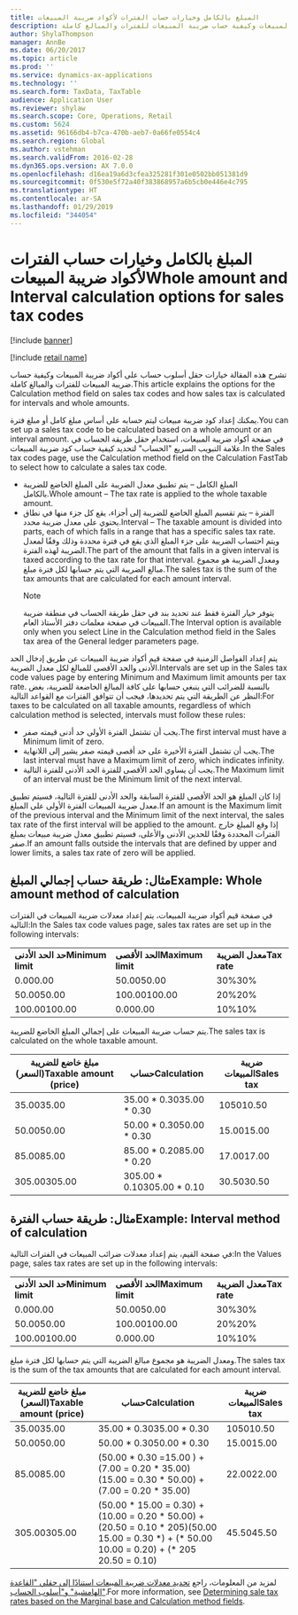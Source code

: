 ```yaml
---
title: المبلغ بالكامل وخيارات حساب الفترات لأكواد ضريبة المبيعات
description: تشرح هذه المقالة خيارات حقل أسلوب حساب على أكواد ضريبة المبيعات وكيفية حساب ضريبة المبيعات للفترات والمبالغ كاملة.
author: ShylaThompson
manager: AnnBe
ms.date: 06/20/2017
ms.topic: article
ms.prod: ''
ms.service: dynamics-ax-applications
ms.technology: ''
ms.search.form: TaxData, TaxTable
audience: Application User
ms.reviewer: shylaw
ms.search.scope: Core, Operations, Retail
ms.custom: 5624
ms.assetid: 96166db4-b7ca-470b-aeb7-0a66fe0554c4
ms.search.region: Global
ms.author: vstehman
ms.search.validFrom: 2016-02-28
ms.dyn365.ops.version: AX 7.0.0
ms.openlocfilehash: d16ea19a6d3cfea325281f301e0502bb051381d9
ms.sourcegitcommit: 0f530e5f72a40f383868957a6b5cb0e446e4c795
ms.translationtype: HT
ms.contentlocale: ar-SA
ms.lasthandoff: 01/29/2019
ms.locfileid: "344054"
---
```

# <a name="whole-amount-and-interval-calculation-options-for-sales-tax-codes"></a><span data-ttu-id="ea1f2-103">المبلغ بالكامل وخيارات حساب الفترات لأكواد ضريبة المبيعات</span><span class="sxs-lookup"><span data-stu-id="ea1f2-103">Whole amount and Interval calculation options for sales tax codes</span></span>

[!include [banner](../includes/banner.md)]

[!include [retail name](../includes/retail-name.md)]

<span data-ttu-id="ea1f2-104">تشرح هذه المقالة خيارات حقل أسلوب حساب على أكواد ضريبة المبيعات وكيفية حساب ضريبة المبيعات للفترات والمبالغ كاملة.</span><span class="sxs-lookup"><span data-stu-id="ea1f2-104">This article explains the options for the Calculation method field on sales tax codes and how sales tax is calculated for intervals and whole amounts.</span></span>

<span data-ttu-id="ea1f2-105">يمكنك إعداد كود ضريبة مبيعات ليتم حسابه على أساس مبلغ كامل أو مبلغ فترة.</span><span class="sxs-lookup"><span data-stu-id="ea1f2-105">You can set up a sales tax code to be calculated based on a whole amount or an interval amount.</span></span> <span data-ttu-id="ea1f2-106">في صفحة أكواد ضريبة المبيعات، استخدام حقل طريقة الحساب في علامة التبويب السريع "الحساب" لتحديد كيفية حساب كود ضريبة المبيعات.</span><span class="sxs-lookup"><span data-stu-id="ea1f2-106">In the Sales tax codes page, use the Calculation method field on the Calculation FastTab to select how to calculate a sales tax code.</span></span>
- <span data-ttu-id="ea1f2-107">المبلغ الكامل – يتم تطبيق معدل الضريبة على المبلغ الخاضع للضريبة بالكامل.</span><span class="sxs-lookup"><span data-stu-id="ea1f2-107">Whole amount – The tax rate is applied to the whole taxable amount.</span></span>
- <span data-ttu-id="ea1f2-108">الفترة – يتم تقسيم المبلغ الخاضع للضريبة إلى أجزاء، يقع كل جزء منها في نطاق يحتوي على معدل ضريبة محدد.</span><span class="sxs-lookup"><span data-stu-id="ea1f2-108">Interval – The taxable amount is divided into parts, each of which falls in a range that has a specific sales tax rate.</span></span> <span data-ttu-id="ea1f2-109">ويتم احتساب الضريبة على جزء المبلغ الذي يقع في فترة محددة وذلك وفقًا لمعدل الضريبة لهذه الفترة.</span><span class="sxs-lookup"><span data-stu-id="ea1f2-109">The part of the amount that falls in a given interval is taxed according to the tax rate for that interval.</span></span> <span data-ttu-id="ea1f2-110">ومعدل الضريبة هو مجموع مبالغ الضريبة التي يتم حسابها لكل فترة مبلغ.</span><span class="sxs-lookup"><span data-stu-id="ea1f2-110">The sales tax is the sum of the tax amounts that are calculated for each amount interval.</span></span>
  > [!NOTE]                                                                                                                              
  > <span data-ttu-id="ea1f2-111">يتوفر خيار الفترة فقط عند تحديد بند في حقل طريقة الحساب في منطقة ضريبة المبيعات في صفحة معلمات دفتر الأستاذ العام.</span><span class="sxs-lookup"><span data-stu-id="ea1f2-111">The Interval option is available only when you select Line in the Calculation method field in the Sales tax area of the General ledger parameters page.</span></span> 

<span data-ttu-id="ea1f2-112">يتم إعداد الفواصل الزمنية في صفحة قيم أكواد ضريبة المبيعات عن طريق إدخال الحد الأدنى والحد الأقصى للمبالغ لكل معدل الضريبة.</span><span class="sxs-lookup"><span data-stu-id="ea1f2-112">Intervals are set up in the Sales tax code values page by entering Minimum and Maximum limit amounts per tax rate.</span></span> <span data-ttu-id="ea1f2-113">بالنسبة للضرائب التي ينبغي حسابها على كافة المبالغ الخاضعة للضريبة، بغض النظر عن الطريقة التي يتم تحديدها، فيجب أن تتوافق الفترات مع القواعد التالية:</span><span class="sxs-lookup"><span data-stu-id="ea1f2-113">For taxes to be calculated on all taxable amounts, regardless of which calculation method is selected, intervals must follow these rules:</span></span>
-   <span data-ttu-id="ea1f2-114">يجب أن تشتمل الفترة الأولى حد أدنى قيمته صفر.</span><span class="sxs-lookup"><span data-stu-id="ea1f2-114">The first interval must have a Minimum limit of zero.</span></span>
-   <span data-ttu-id="ea1f2-115">يجب أن تشتمل الفترة الأخيرة على حد أقصى قيمته صفر يشير إلى اللانهاية.</span><span class="sxs-lookup"><span data-stu-id="ea1f2-115">The last interval must have a Maximum limit of zero, which indicates infinity.</span></span>
-   <span data-ttu-id="ea1f2-116">يجب أن يساوي الحد الأقصى للفترة الحد الأدنى للفترة التالية.</span><span class="sxs-lookup"><span data-stu-id="ea1f2-116">The Maximum limit of an interval must be the Minimum limit of the next interval.</span></span>

<span data-ttu-id="ea1f2-117">إذا كان المبلغ هو الحد الأقصى للفترة السابقة والحد الأدنى للفترة التالية، فسيتم تطبيق معدل ضريبة المبيعات الفترة الأولى على المبلغ.</span><span class="sxs-lookup"><span data-stu-id="ea1f2-117">If an amount is the Maximum limit of the previous interval and the Minimum limit of the next interval, the sales tax rate of the first interval will be applied to the amount.</span></span> <span data-ttu-id="ea1f2-118">إذا وقع المبلغ خارج الفترات المحددة وفقًا للحدين الأدنى والأعلى، فسيتم تطبيق معدل ضريبة مبيعات بمبلغ صفر.</span><span class="sxs-lookup"><span data-stu-id="ea1f2-118">If an amount falls outside the intervals that are defined by upper and lower limits, a sales tax rate of zero will be applied.</span></span>

## <a name="example-whole-amount-method-of-calculation"></a><span data-ttu-id="ea1f2-119">مثال: طريقة حساب إجمالي المبلغ</span><span class="sxs-lookup"><span data-stu-id="ea1f2-119">Example: Whole amount method of calculation</span></span>
<span data-ttu-id="ea1f2-120">في صفحة قيم أكواد ضريبة المبيعات، يتم إعداد معدلات ضريبة المبيعات في الفترات التالية:</span><span class="sxs-lookup"><span data-stu-id="ea1f2-120">In the Sales tax code values page, sales tax rates are set up in the following intervals:</span></span>

|                   |                   |              |
|-------------------|-------------------|--------------|
| <span data-ttu-id="ea1f2-121">**حد الحد الأدنى**</span><span class="sxs-lookup"><span data-stu-id="ea1f2-121">**Minimum limit**</span></span> | <span data-ttu-id="ea1f2-122">**الحد الأقصى**</span><span class="sxs-lookup"><span data-stu-id="ea1f2-122">**Maximum limit**</span></span> | <span data-ttu-id="ea1f2-123">**معدل الضريبة**</span><span class="sxs-lookup"><span data-stu-id="ea1f2-123">**Tax rate**</span></span> |
| <span data-ttu-id="ea1f2-124">0.00</span><span class="sxs-lookup"><span data-stu-id="ea1f2-124">0.00</span></span>              | <span data-ttu-id="ea1f2-125">50.00</span><span class="sxs-lookup"><span data-stu-id="ea1f2-125">50.00</span></span>             | <span data-ttu-id="ea1f2-126">30%</span><span class="sxs-lookup"><span data-stu-id="ea1f2-126">30%</span></span>          |
| <span data-ttu-id="ea1f2-127">50.00</span><span class="sxs-lookup"><span data-stu-id="ea1f2-127">50.00</span></span>             | <span data-ttu-id="ea1f2-128">100.00</span><span class="sxs-lookup"><span data-stu-id="ea1f2-128">100.00</span></span>            | <span data-ttu-id="ea1f2-129">20%</span><span class="sxs-lookup"><span data-stu-id="ea1f2-129">20%</span></span>          |
| <span data-ttu-id="ea1f2-130">100.00</span><span class="sxs-lookup"><span data-stu-id="ea1f2-130">100.00</span></span>            | <span data-ttu-id="ea1f2-131">0.00</span><span class="sxs-lookup"><span data-stu-id="ea1f2-131">0.00</span></span>              | <span data-ttu-id="ea1f2-132">10%</span><span class="sxs-lookup"><span data-stu-id="ea1f2-132">10%</span></span>          |

<span data-ttu-id="ea1f2-133">يتم حساب ضريبة المبيعات على إجمالي المبلغ الخاضع للضريبة.</span><span class="sxs-lookup"><span data-stu-id="ea1f2-133">The sales tax is calculated on the whole taxable amount.</span></span>

| <span data-ttu-id="ea1f2-134">مبلغ خاضع للضريبة (السعر)</span><span class="sxs-lookup"><span data-stu-id="ea1f2-134">Taxable amount (price)</span></span> | <span data-ttu-id="ea1f2-135">حساب</span><span class="sxs-lookup"><span data-stu-id="ea1f2-135">Calculation</span></span>    | <span data-ttu-id="ea1f2-136">ضريبة المبيعات</span><span class="sxs-lookup"><span data-stu-id="ea1f2-136">Sales tax</span></span> |
|------------------------|----------------|-----------|
| <span data-ttu-id="ea1f2-137">35.00</span><span class="sxs-lookup"><span data-stu-id="ea1f2-137">35.00</span></span>                  | <span data-ttu-id="ea1f2-138">35.00 \* 0.30</span><span class="sxs-lookup"><span data-stu-id="ea1f2-138">35.00 \* 0.30</span></span>  | <span data-ttu-id="ea1f2-139">1050</span><span class="sxs-lookup"><span data-stu-id="ea1f2-139">10.50</span></span>     |
| <span data-ttu-id="ea1f2-140">50.00</span><span class="sxs-lookup"><span data-stu-id="ea1f2-140">50.00</span></span>                  | <span data-ttu-id="ea1f2-141">50.00 \* 0.30</span><span class="sxs-lookup"><span data-stu-id="ea1f2-141">50.00 \* 0.30</span></span>  | <span data-ttu-id="ea1f2-142">15.00</span><span class="sxs-lookup"><span data-stu-id="ea1f2-142">15.00</span></span>     |
| <span data-ttu-id="ea1f2-143">85.00</span><span class="sxs-lookup"><span data-stu-id="ea1f2-143">85.00</span></span>                  | <span data-ttu-id="ea1f2-144">85.00 \* 0.20</span><span class="sxs-lookup"><span data-stu-id="ea1f2-144">85.00 \* 0.20</span></span>  | <span data-ttu-id="ea1f2-145">17.00</span><span class="sxs-lookup"><span data-stu-id="ea1f2-145">17.00</span></span>     |
| <span data-ttu-id="ea1f2-146">305.00</span><span class="sxs-lookup"><span data-stu-id="ea1f2-146">305.00</span></span>                 | <span data-ttu-id="ea1f2-147">305.00 \* 0.10</span><span class="sxs-lookup"><span data-stu-id="ea1f2-147">305.00 \* 0.10</span></span> | <span data-ttu-id="ea1f2-148">30.50</span><span class="sxs-lookup"><span data-stu-id="ea1f2-148">30.50</span></span>     |

## <a name="example-interval-method-of-calculation"></a><span data-ttu-id="ea1f2-149">مثال: طريقة حساب الفترة</span><span class="sxs-lookup"><span data-stu-id="ea1f2-149">Example: Interval method of calculation</span></span>
<span data-ttu-id="ea1f2-150">في صفحة القيم، يتم إعداد معدلات ضرائب المبيعات في الفترات التالية:</span><span class="sxs-lookup"><span data-stu-id="ea1f2-150">In the Values page, sales tax rates are set up in the following intervals:</span></span>

|                   |                   |              |
|-------------------|-------------------|--------------|
| <span data-ttu-id="ea1f2-151">**حد الحد الأدنى**</span><span class="sxs-lookup"><span data-stu-id="ea1f2-151">**Minimum limit**</span></span> | <span data-ttu-id="ea1f2-152">**الحد الأقصى**</span><span class="sxs-lookup"><span data-stu-id="ea1f2-152">**Maximum limit**</span></span> | <span data-ttu-id="ea1f2-153">**معدل الضريبة**</span><span class="sxs-lookup"><span data-stu-id="ea1f2-153">**Tax rate**</span></span> |
| <span data-ttu-id="ea1f2-154">0.00</span><span class="sxs-lookup"><span data-stu-id="ea1f2-154">0.00</span></span>              | <span data-ttu-id="ea1f2-155">50.00</span><span class="sxs-lookup"><span data-stu-id="ea1f2-155">50.00</span></span>             | <span data-ttu-id="ea1f2-156">30%</span><span class="sxs-lookup"><span data-stu-id="ea1f2-156">30%</span></span>          |
| <span data-ttu-id="ea1f2-157">50.00</span><span class="sxs-lookup"><span data-stu-id="ea1f2-157">50.00</span></span>             | <span data-ttu-id="ea1f2-158">100.00</span><span class="sxs-lookup"><span data-stu-id="ea1f2-158">100.00</span></span>            | <span data-ttu-id="ea1f2-159">20%</span><span class="sxs-lookup"><span data-stu-id="ea1f2-159">20%</span></span>          |
| <span data-ttu-id="ea1f2-160">100.00</span><span class="sxs-lookup"><span data-stu-id="ea1f2-160">100.00</span></span>            | <span data-ttu-id="ea1f2-161">0.00</span><span class="sxs-lookup"><span data-stu-id="ea1f2-161">0.00</span></span>              | <span data-ttu-id="ea1f2-162">10%</span><span class="sxs-lookup"><span data-stu-id="ea1f2-162">10%</span></span>          |

<span data-ttu-id="ea1f2-163">ومعدل الضريبة هو مجموع مبالغ الضريبة التي يتم حسابها لكل فترة مبلغ.</span><span class="sxs-lookup"><span data-stu-id="ea1f2-163">The sales tax is the sum of the tax amounts that are calculated for each amount interval.</span></span>

| <span data-ttu-id="ea1f2-164">مبلغ خاضع للضريبة (السعر)</span><span class="sxs-lookup"><span data-stu-id="ea1f2-164">Taxable amount (price)</span></span> | <span data-ttu-id="ea1f2-165">حساب</span><span class="sxs-lookup"><span data-stu-id="ea1f2-165">Calculation</span></span>                                                               | <span data-ttu-id="ea1f2-166">ضريبة المبيعات</span><span class="sxs-lookup"><span data-stu-id="ea1f2-166">Sales tax</span></span> |
|------------------------|---------------------------------------------------------------------------|-----------|
| <span data-ttu-id="ea1f2-167">35.00</span><span class="sxs-lookup"><span data-stu-id="ea1f2-167">35.00</span></span>                  | <span data-ttu-id="ea1f2-168">35.00 \* 0.30</span><span class="sxs-lookup"><span data-stu-id="ea1f2-168">35.00 \* 0.30</span></span>                                                             | <span data-ttu-id="ea1f2-169">1050</span><span class="sxs-lookup"><span data-stu-id="ea1f2-169">10.50</span></span>     |
| <span data-ttu-id="ea1f2-170">50.00</span><span class="sxs-lookup"><span data-stu-id="ea1f2-170">50.00</span></span>                  | <span data-ttu-id="ea1f2-171">50.00 \* 0.30</span><span class="sxs-lookup"><span data-stu-id="ea1f2-171">50.00 \* 0.30</span></span>                                                             | <span data-ttu-id="ea1f2-172">15.00</span><span class="sxs-lookup"><span data-stu-id="ea1f2-172">15.00</span></span>     |
| <span data-ttu-id="ea1f2-173">85.00</span><span class="sxs-lookup"><span data-stu-id="ea1f2-173">85.00</span></span>                  | <span data-ttu-id="ea1f2-174">(50.00 \* 0.30 =‏ 15.00) + (35.00 \* ‏0.20 =‏ 7.00)</span><span class="sxs-lookup"><span data-stu-id="ea1f2-174">(50.00 \* 0.30 = 15.00) + (35.00 \* 0.20 = 7.00)</span></span>                          | <span data-ttu-id="ea1f2-175">22.00</span><span class="sxs-lookup"><span data-stu-id="ea1f2-175">22.00</span></span>     |
| <span data-ttu-id="ea1f2-176">305.00</span><span class="sxs-lookup"><span data-stu-id="ea1f2-176">305.00</span></span>                 | <span data-ttu-id="ea1f2-177">(50.00 \* ‏0.30 =‏ 15.00) + (50.00 \* ‏0.20 =‏ 10.00) + (205 \* ‏0.10 =‏ 20.50)</span><span class="sxs-lookup"><span data-stu-id="ea1f2-177">(50.00 \* 0.30 = 15.00) + (50.00 \* 0.20 = 10.00) + (205 \* 0.10 = 20.50)</span></span> | <span data-ttu-id="ea1f2-178">45.50</span><span class="sxs-lookup"><span data-stu-id="ea1f2-178">45.50</span></span>     |



<span data-ttu-id="ea1f2-179">لمزيد من المعلومات، راجع [تحديد معدلات ضريبة المبيعات استنادًا إلى حقلي "القاعدة الهامشية" و"أسلوب الحساب"](marginal-base-field.md).</span><span class="sxs-lookup"><span data-stu-id="ea1f2-179">For more information, see [Determining sale tax rates based on the Marginal base and Calculation method fields](marginal-base-field.md).</span></span>





